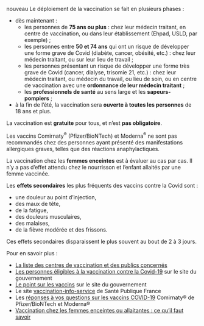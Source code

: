 <span class="nouveau">nouveau</span> Le déploiement de la vaccination se fait en plusieurs phases :

* dès maintenant :
   * les personnes de **75 ans ou plus** : chez leur médecin traitant, en centre de vaccination, ou dans leur établissement (Ehpad, USLD, par exemple) ;
   * les personnes entre **50 et 74 ans** qui ont un risque de développer une forme grave de Covid (diabète, cancer, obésité, etc.) : chez leur médecin traitant, ou sur leur lieu de travail ;
   * les personnes présentant un risque de développer une forme très grave de Covid (cancer, dialyse, trisomie 21, etc.) : chez leur médecin traitant, ou médecin du travail, ou lieu de soin, ou en centre de vaccination avec une **ordonnance de leur médecin traitant** ;
   * les **professionnels de santé** au sens large et les **sapeurs-pompiers** ;
* à la fin de l’été, la vaccination sera **ouverte à toutes les personnes** de 18 ans et plus.

La vaccination est **gratuite** pour tous, et n’est **pas obligatoire**.

Les vaccins Comirnaty<sup>®</sup> (Pfizer/BioNTech) et Moderna<sup>®</sup> ne sont pas recommandés chez des personnes ayant présenté des manifestations allergiques graves, telles que des réactions anaphylactiques.

La vaccination chez les **femmes enceintes** est à évaluer au cas par cas. Il n’y a pas d’effet attendu chez le nourrisson et l’enfant allaités par une femme vaccinée.

Les **effets secondaires** les plus fréquents des vaccins contre la Covid sont :

* une douleur au point d’injection,
* des maux de tête,
* de la fatigue,
* des douleurs musculaires,
* des malaises,
* de la fièvre modérée et des frissons.

Ces effets secondaires disparaissent le plus souvent au bout de 2 à 3 jours.

Pour en savoir plus :

* [La liste des centres de vaccination et des publics concernés](https://www.sante.fr/cf/centres-vaccination-covid.html)
* [Les personnes éligibles à la vaccination contre la Covid-19](https://www.gouvernement.fr/les-personnes-eligibles-a-la-vaccination-contre-la-covid-19) sur le site du gouvernement
* [Le point sur les vaccins](https://www.gouvernement.fr/info-coronavirus/vaccins) sur le site du gouvernement
* Le site [vaccination-info-service](https://vaccination-info-service.fr/Les-maladies-et-leurs-vaccins/COVID-19) de Santé Publique France
* Les [réponses à vos questions sur les vaccins COVID-19](https://sante.fr/vaccins-covid-19-comirnatyr-et-modernar-toutes-les-reponses-vos-questions)  Comirnaty® de Pfizer/BioNTech et Moderna®
* [Vaccination chez les femmes enceintes ou allaitantes : ce qu’il faut savoir](https://www.ansm.sante.fr/Dossiers/COVID-19-Vaccins/Vaccins-autorises/(offset)/3#paragraph_189145)
